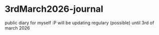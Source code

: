 # 3rdMarch2026-journal
public diary for myself :P
will be updating regulary (possible) until 3rd of march 2026
